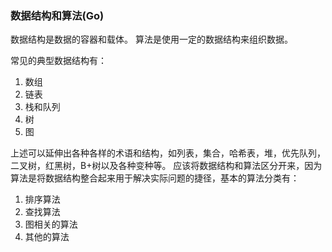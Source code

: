 ### 数据结构和算法(Go)

数据结构是数据的容器和载体。
算法是使用一定的数据结构来组织数据。

常见的典型数据结构有：
1. 数组
2. 链表
3. 栈和队列
4. 树
5. 图

上述可以延伸出各种各样的术语和结构，如列表，集合，哈希表，堆，优先队列，二叉树，红黑树，B+树以及各种变种等。
应该将数据结构和算法区分开来，因为算法是将数据结构整合起来用于解决实际问题的捷径，基本的算法分类有：
1. 排序算法
2. 查找算法
3. 图相关的算法
4. 其他的算法

